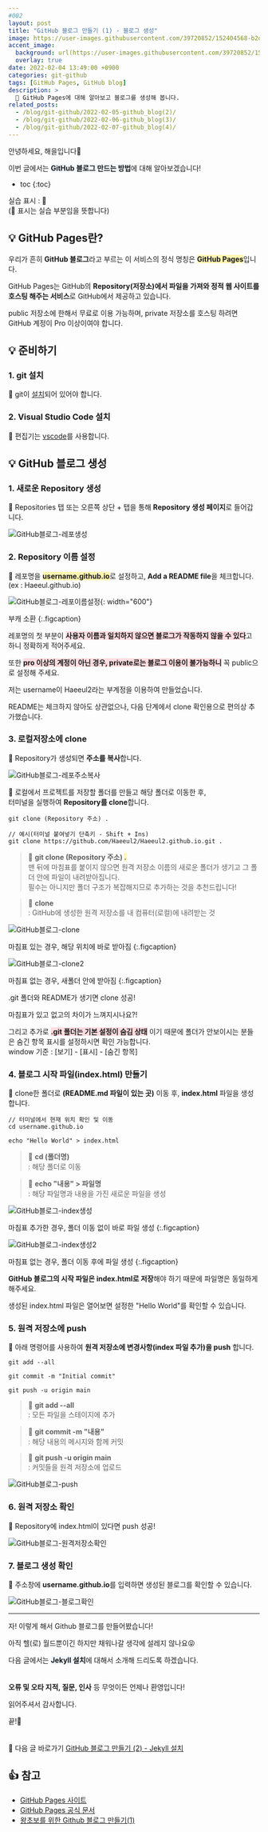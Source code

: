 ```yaml
---
#002
layout: post
title: "GitHub 블로그 만들기 (1) - 블로그 생성"
image: https://user-images.githubusercontent.com/39720852/152404568-b2da4b99-b9b1-4bcb-8c94-a2fea473c9db.png
accent_image:
  background: url(https://user-images.githubusercontent.com/39720852/152405232-29b296d1-653c-4505-ad3c-07fd5a680d17.png) center/cover
  overlay: true
date: 2022-02-04 13:49:00 +0900
categories: git-github
tags: [GitHub Pages, GitHub blog]
description: >
  🥨 GitHub Pages에 대해 알아보고 블로그를 생성해 봅니다.
related_posts:
  - /blog/git-github/2022-02-05-github_blog(2)/
  - /blog/git-github/2022-02-06-github_blog(3)/
  - /blog/git-github/2022-02-07-github_blog(4)/
---
```



안녕하세요, 해을입니다🦖

이번 글에서는 <span style="background-color:#f1f8ff">**GitHub 블로그 만드는 방법**</span>에 대해 알아보겠습니다!

* toc
{:toc}

실습 표시 : 🥨  
(🥨 표시는 실습 부분임을 뜻합니다)

## 💡 GitHub Pages란?

우리가 흔히 **GitHub 블로그**라고 부르는 이 서비스의 정식 명칭은 <span style="background-color:#fff5b1">**GitHub Pages**</span>입니다.

GitHub Pages는 GitHub의 **Repository(저장소)에서 파일을 가져와 정적 웹 사이트를 호스팅 해주는 서비스**로 GitHub에서 제공하고 있습니다.

public 저장소에 한해서 무료로 이용 가능하며, private 저장소를 호스팅 하려면 GitHub 계정이 Pro 이상이여야 합니다.

## 💡 준비하기

### 1. git 설치

🥨 git이 [설치](http://git-scm.com/download/win)되어 있어야 합니다.

### 2. Visual Studio Code 설치

🥨 편집기는 [vscode](https://code.visualstudio.com/)를 사용합니다.

## 💡 GitHub 블로그 생성

### 1. 새로운 Repository 생성

🥨 Repositories 탭 또는 오른쪽 상단 + 탭을 통해 **Repository 생성 페이지**로 들어갑니다.

![GitHub블로그-레포생성](https://user-images.githubusercontent.com/39720852/152359126-02f10610-6903-4e11-9535-656c5eafa768.png)

### 2. Repository 이름 설정

🥨 레포명을 <span style="background-color:#fff5b1">**username.github.io**</span>로 설정하고, **Add a README file**을 체크합니다.  
(ex : Haeeul.github.io)

![GitHub블로그-레포이름설정](https://user-images.githubusercontent.com/39720852/152364544-71e73390-ecf5-4c3a-bd94-a48d32a12a89.png){: width="600"}

부캐 소환
{:.figcaption}

레포명의 첫 부분이 <span style="background-color:#ffdce0">**사용자 이름과 일치하지 않으면 블로그가 작동하지 않을 수 있다**</span>고 하니 정확하게 적어주세요.

또한 <span style="background-color:#ffdce0">**pro 이상의 계정이 아닌 경우, private로는 블로그 이용이 불가능하니**</span> 꼭 public으로 설정해 주세요.

저는 username이 Haeeul2라는 부계정을 이용하여 만들었습니다.

README는 체크하지 않아도 상관없으나, 다음 단계에서 clone 확인용으로 편의상 추가했습니다.

### 3. 로컬저장소에 clone

🥨 Repository가 생성되면 **주소를 복사**합니다.

![GitHub블로그-레포주소복사](https://user-images.githubusercontent.com/39720852/152365904-ad2afccd-db91-4182-aa9b-5f467201374f.png)

🥨 로컬에서 프로젝트를 저장할 폴더를 만들고 해당 폴더로 이동한 후,  
터미널을 실행하여 **Repository를 clone**합니다.

```
git clone (Repository 주소) .

// 예시(터미널 붙여넣기 단축키 - Shift + Ins)
git clone https://github.com/Haeeul2/Haeeul2.github.io.git .
```

> 📌 **git clone (Repository 주소) <span style="background-color:#fff5b1">.</span>**  
> 맨 뒤에 마침표를 붙이지 않으면 원격 저장소 이름의 새로운 폴더가 생기고 그 폴더 안에 파일이 내려받아집니다.  
> 필수는 아니지만 폴더 구조가 복잡해지므로 추가하는 것을 추천드립니다!

> 📌 **clone**  
> : GitHub에 생성한 원격 저장소를 내 컴퓨터(로컬)에 내려받는 것

![GitHub블로그-clone](https://user-images.githubusercontent.com/39720852/152366769-d838b5ea-b55d-4464-8f2a-6e4ceb1f7459.png)

마침표 있는 경우, 해당 위치에 바로 받아짐
{:.figcaption}

![GitHub블로그-clone2](https://user-images.githubusercontent.com/39720852/152366756-fa451d9e-d127-4855-9145-05750b5b2b48.png)

마침표 없는 경우, 새폴더 안에 받아짐
{:.figcaption}

.git 폴더와 README가 생기면 clone 성공!

마침표가 있고 없고의 차이가 느껴지시나요?!

그리고 추가로 <span style="background-color:#ffdce0">**.git 폴더는 기본 설정이 숨김 상태**</span> 이기 때문에 폴더가 안보이시는 분들은 숨긴 항목 표시를 설정하시면 확인 가능합니다.  
window 기준 : [보기] - [표시] - [숨긴 항목]

### 4. 블로그 시작 파일(index.html) 만들기

🥨 clone한 폴더로 **(README.md 파일이 있는 곳)** 이동 후, **index.html** 파일을 생성합니다.

```
// 터미널에서 현재 위치 확인 및 이동
cd username.github.io

echo "Hello World" > index.html
```

> 📌 **cd (폴더명)**  
> : 해당 폴더로 이동

> 📌 **echo "내용" > 파일명**  
> : 해당 파일명과 내용을 가진 새로운 파일을 생성

![GitHub블로그-index생성](https://user-images.githubusercontent.com/39720852/152369831-3ae469d7-f021-4f41-a5e3-ab527a8c095b.png)

마침표 추가한 경우, 폴더 이동 없이 바로 파일 생성
{:.figcaption}

![GitHub블로그-index생성2](https://user-images.githubusercontent.com/39720852/152369732-acd0174d-c837-477b-9ebc-b61cb3770dcc.png)

마침표 없는 경우, 폴더 이동 후에 파일 생성
{:.figcaption}

**GitHub 블로그의 시작 파일은 index.html로 저장**해야 하기 때문에 파일명은 동일하게 해주세요.

생성된 index.html 파일은 열어보면 설정한 "Hello World"를 확인할 수 있습니다.

### 5. 원격 저장소에 push

🥨 아래 명령어를 사용하여 **원격 저장소에 변경사항(index 파일 추가)을 push** 합니다.

```
git add --all

git commit -m "Initial commit"

git push -u origin main
```

> 📌 **git add --all**  
> : 모든 파일을 스테이지에 추가

> 📌 **git commit -m "내용"**  
> : 해당 내용의 메시지와 함께 커밋

> 📌 **git push -u origin main**  
> : 커밋들을 원격 저장소에 업로드

![GitHub블로그-push](https://user-images.githubusercontent.com/39720852/152387750-59d5b599-65c0-4bb7-8621-dbc23738b5cd.png)

### 6. 원격 저장소 확인

🥨 Repository에 index.html이 있다면 push 성공!

![GitHub블로그-원격저장소확인](https://user-images.githubusercontent.com/39720852/152388125-0cd3a768-e22d-4f90-87b9-d19237c8a7c7.png)

### 7. 블로그 생성 확인

🥨 주소창에 **username.github.io**를 입력하면 생성된 블로그를 확인할 수 있습니다.

![GitHub블로그-블로그확인](https://user-images.githubusercontent.com/39720852/152394195-595bcc8f-18c1-467d-ad53-256740480303.png)

---

자! 이렇게 해서 Github 블로그를 만들어봤습니다!

아직 헬(로) 월드뿐이긴 하지만 채워나갈 생각에 설레지 않나요😝

다음 글에서는 <span style="background-color:#f1f8ff">**Jekyll 설치**</span>에 대해서 소개해 드리도록 하겠습니다.
<br/><br/><br/>
**오류 및 오타 지적, 질문, 인사** 등 무엇이든 언제나 환영입니다!

읽어주셔서 감사합니다.

끝!🦕
<br/><br/><br/>
🔗 다음 글 바로가기 [GitHub 블로그 만들기 (2) - Jekyll 설치](/blog/git-github/2022-02-05-github_blog(2))

## 👍 참고

- [GitHub Pages 사이트](https://pages.github.com/)
- [GitHub Pages 공식 문서](https://docs.github.com/en/pages/getting-started-with-github-pages)
- [왕초보를 위한 Github 블로그 만들기(1)](https://zeddios.tistory.com/1222)
